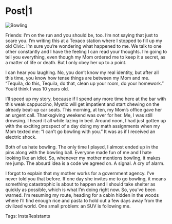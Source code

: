 # Post|1

![Bowling](http://tcrouzet.comhttps://tcrouzet.com/images_tc/2016/04/p001_bowling_i-600x314.jpg)

Friends: I’m on the run and you should be, too. I’m not saying that just to scare you. I’m writing this at a Texaco station where I stopped to fill up my old Civic. I’m sure you’re wondering what happened to me. We talk to one other constantly and I have the feeling I can read your thoughts. I’m going to tell you everything, even though my Mom ordered me to keep it a secret, as a matter of life or death. But I only obey her up to a point.

I can hear you laughing. No, you don’t know my real identity, but after all this time, you know how tense things are between my Mom and me. “Tequila, do this, Tequila, do that, clean up your room, do your homework.” You’d think I was 10 years old.

I’ll speed up my story, because if I spend any more time here at the bar with this weak cappuccino, Mystic will get impatient and start chewing on the already beat-up car seats. This morning, at ten, my Mom’s office gave her an urgent call. Thanksgiving weekend was over for her. Me, I was still drowsing. I heard it all while lazing in bed. Around noon, I had just gotten up with the exciting prospect of a day doing my math assignments when my Mom texted me: “I can’t go bowling with you.” It was as if I received an electric shock.

Both of us hate bowling. The only time I played, I almost ended up in the pins along with the bowling ball. Everyone made fun of me and I hate looking like an idiot. So, whenever my mother mentions bowling, it makes me jump. The absurd idea is a code we agreed on. A signal. A cry of alarm.

I forgot to explain that my mother works for a government agency. I’ve never told you that before. If one day she invites me to go bowling, it means something catastrophic is about to happen and I should take shelter as quickly as possible, which is what I’m doing right now. So, you’ve been warned. I’m resuming my route, heading for a cabin hidden in the woods where I’ll find enough rice and pasta to hold out a few days away from the civilized world. One small problem: an SUV is following me.

Tags: InstaResistants